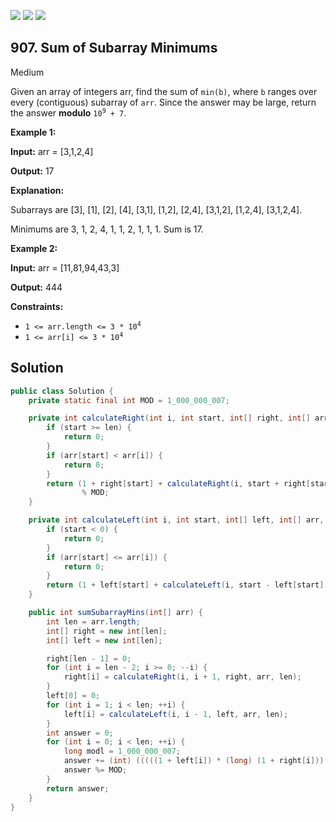 [![](https://img.shields.io/github/stars/javadev/LeetCode-in-Java?label=Stars&style=flat-square)](https://github.com/javadev/LeetCode-in-Java)
[![](https://img.shields.io/github/forks/javadev/LeetCode-in-Java?label=Fork%20me%20on%20GitHub%20&style=flat-square)](https://github.com/javadev/LeetCode-in-Java/fork)
[![](https://img.shields.io/badge/-LeetCode%20in%20Kotlin-blue?style=flat-square)](https://github.com/javadev/LeetCode-in-Kotlin)

## 907\. Sum of Subarray Minimums

Medium

Given an array of integers arr, find the sum of `min(b)`, where `b` ranges over every (contiguous) subarray of `arr`. Since the answer may be large, return the answer **modulo** <code>10<sup>9</sup> + 7</code>.

**Example 1:**

**Input:** arr = [3,1,2,4]

**Output:** 17

**Explanation:** 

Subarrays are [3], [1], [2], [4], [3,1], [1,2], [2,4], [3,1,2], [1,2,4], [3,1,2,4]. 

Minimums are 3, 1, 2, 4, 1, 1, 2, 1, 1, 1. Sum is 17.

**Example 2:**

**Input:** arr = [11,81,94,43,3]

**Output:** 444

**Constraints:**

*   <code>1 <= arr.length <= 3 * 10<sup>4</sup></code>
*   <code>1 <= arr[i] <= 3 * 10<sup>4</sup></code>

## Solution

```java
public class Solution {
    private static final int MOD = 1_000_000_007;

    private int calculateRight(int i, int start, int[] right, int[] arr, int len) {
        if (start >= len) {
            return 0;
        }
        if (arr[start] < arr[i]) {
            return 0;
        }
        return (1 + right[start] + calculateRight(i, start + right[start] + 1, right, arr, len))
                % MOD;
    }

    private int calculateLeft(int i, int start, int[] left, int[] arr, int len) {
        if (start < 0) {
            return 0;
        }
        if (arr[start] <= arr[i]) {
            return 0;
        }
        return (1 + left[start] + calculateLeft(i, start - left[start] - 1, left, arr, len)) % MOD;
    }

    public int sumSubarrayMins(int[] arr) {
        int len = arr.length;
        int[] right = new int[len];
        int[] left = new int[len];

        right[len - 1] = 0;
        for (int i = len - 2; i >= 0; --i) {
            right[i] = calculateRight(i, i + 1, right, arr, len);
        }
        left[0] = 0;
        for (int i = 1; i < len; ++i) {
            left[i] = calculateLeft(i, i - 1, left, arr, len);
        }
        int answer = 0;
        for (int i = 0; i < len; ++i) {
            long modl = 1_000_000_007;
            answer += (int) (((((1 + left[i]) * (long) (1 + right[i])) % modl) * arr[i]) % modl);
            answer %= MOD;
        }
        return answer;
    }
}
```
